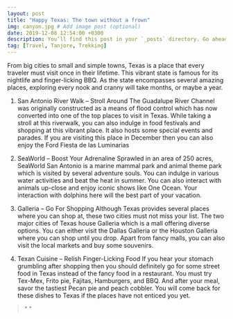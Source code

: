 ```yaml
---
layout: post
title: "Happy Texas: The town without a frown"
img: canyon.jpg # Add image post (optional)
date: 2019-12-08 12:54:00 +0300
description: You’ll find this post in your `_posts` directory. Go ahead and edit it and re-build the site to see your changes. # Add post description (optional)
tag: [Travel, Tanjore, Trekking]
---
```



 
From big cities to small and simple towns, Texas is a place that every traveler must visit once in their lifetime. This vibrant state is famous for its nightlife and finger-licking BBQ. As the state encompasses several amazing places, exploring every nook and cranny will take months, or maybe a year.

1. San Antonio River Walk – Stroll Around
             The Guadalupe River Channel was originally constructed as a means of flood control which has now converted into one of the top places to visit in Texas. While taking a stroll at this riverwalk, you can also indulge in food festivals and shopping at this vibrant place. It also hosts some special events and parades. If you are visiting this place in December then you can also enjoy the Ford Fiesta de las Luminarias


2. SeaWorld – Boost Your Adrenaline
            Sprawled in an area of 250 acres, SeaWorld San Antonio is a marine mammal park and animal theme park which is visited by several adventure souls. You can indulge in various water activities and beat the heat in summer. You can also interact with animals up-close and enjoy iconic shows like One Ocean. Your interaction with dolphins here will the best part of your vacation.

3. Galleria – Go For Shopping
             Although Texas provides several places where you can shop at, these two cities must not miss your list. The two major cities of Texas house Galleria which is a mall offering diverse options. You can either visit the Dallas Galleria or the Houston Galleria where you can shop until you drop. Apart from fancy malls, you can also visit the local markets and buy some souvenirs.

4. Texan Cuisine – Relish Finger-Licking Food
          If you hear your stomach grumbling after shopping then you should definitely go for some street food in Texas instead of the fancy food in a restaurant. You must try Tex-Mex, Frito pie, Fajitas, Hamburgers, and BBQ. And after your meal, savor the tastiest Pecan pie and peach cobbler. You will come back for these dishes to Texas if the places have not enticed you yet.

> “  ” <cite> </cite>

